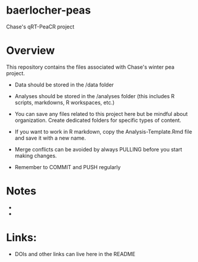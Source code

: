 # baerlocher-peas

Chase's qRT-PeaCR project

# Overview

This repository contains the files associated with Chase's winter pea project.

* Data should be stored in the /data folder
* Analyses should be stored in the /analyses folder (this includes R scripts, markdowns, R workspaces, etc.)
* You can save any files related to this project here but be mindful about organization. Create dedicated folders for specific types of content.

* If you want to work in R markdown, copy the Analysis-Template.Rmd file and save it with a new name. 

* Merge conflicts can be avoided by always PULLING before you start making changes.

* Remember to COMMIT and PUSH regularly

# Notes

* 
* 

# Links:

* DOIs and other links can live here in the README
